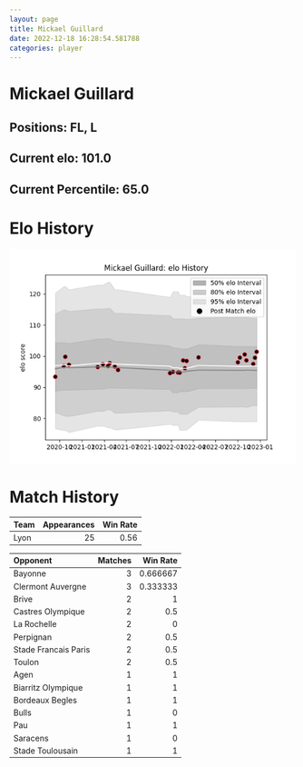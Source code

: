 ```yaml
---  
layout: page  
title: Mickael Guillard  
date: 2022-12-18 16:28:54.581788  
categories: player  
---
```

# Mickael Guillard

## Positions: FL, L

## Current elo: 101.0

## Current Percentile: 65.0

# Elo History


![elo history](history_MickaelGuillard.png)
# Match History


| Team   |   Appearances |   Win Rate |
|:-------|--------------:|-----------:|
| Lyon   |            25 |       0.56 |

| Opponent             |   Matches |   Win Rate |
|:---------------------|----------:|-----------:|
| Bayonne              |         3 |   0.666667 |
| Clermont Auvergne    |         3 |   0.333333 |
| Brive                |         2 |   1        |
| Castres Olympique    |         2 |   0.5      |
| La Rochelle          |         2 |   0        |
| Perpignan            |         2 |   0.5      |
| Stade Francais Paris |         2 |   0.5      |
| Toulon               |         2 |   0.5      |
| Agen                 |         1 |   1        |
| Biarritz Olympique   |         1 |   1        |
| Bordeaux Begles      |         1 |   1        |
| Bulls                |         1 |   0        |
| Pau                  |         1 |   1        |
| Saracens             |         1 |   0        |
| Stade Toulousain     |         1 |   1        |